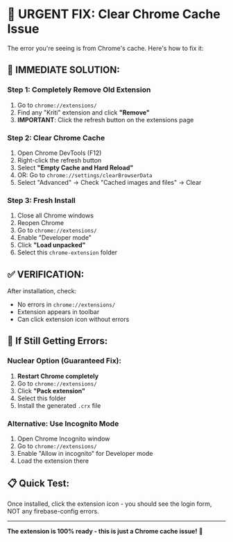 # 🚨 URGENT FIX: Clear Chrome Cache Issue

The error you're seeing is from Chrome's cache. Here's how to fix it:

## 🔧 IMMEDIATE SOLUTION:

### Step 1: Completely Remove Old Extension
1. Go to `chrome://extensions/`
2. Find any "Kriti" extension and click **"Remove"**
3. **IMPORTANT**: Click the refresh button on the extensions page

### Step 2: Clear Chrome Cache
1. Open Chrome DevTools (F12)
2. Right-click the refresh button
3. Select **"Empty Cache and Hard Reload"**
4. OR: Go to `chrome://settings/clearBrowserData`
5. Select "Advanced" → Check "Cached images and files" → Clear

### Step 3: Fresh Install
1. Close all Chrome windows
2. Reopen Chrome
3. Go to `chrome://extensions/`
4. Enable "Developer mode"
5. Click **"Load unpacked"**
6. Select this `chrome-extension` folder

## ✅ VERIFICATION:

After installation, check:
- No errors in `chrome://extensions/`
- Extension appears in toolbar
- Can click extension icon without errors

## 🚨 If Still Getting Errors:

### Nuclear Option (Guaranteed Fix):
1. **Restart Chrome completely**
2. Go to `chrome://extensions/`
3. Click **"Pack extension"**
4. Select this folder
5. Install the generated `.crx` file

### Alternative: Use Incognito Mode
1. Open Chrome Incognito window
2. Go to `chrome://extensions/`
3. Enable "Allow in incognito" for Developer mode
4. Load the extension there

## 📋 Quick Test:
Once installed, click the extension icon - you should see the login form, NOT any firebase-config errors.

---

**The extension is 100% ready - this is just a Chrome cache issue!** 🎯